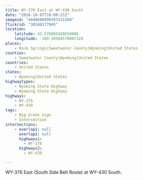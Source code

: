 ```yaml
---
title: WY-376 East at WY-430 South
date: "2016-10-07T10:00:21Z"
imageid: "4440608999391531269"
flickrid: "30240177945"
location:
    latitude: 41.576865428658806
    longitude: -109.20504570007324
places:
    - Rock Springs|Sweetwater County|Wyoming|United States
counties:
    - Sweetwater County|Wyoming|United States
countries:
    - United States
states:
    - Wyoming|United States
highwaytypes:
    - Wyoming State Highway
    - Wyoming State Highway
highways:
    - WY-376
    - WY-430
tags:
    - Big Green Sign
    - Intersection
intersections:
    - overlap1: null
      overlap2: null
      highways1:
        - WY-376
      highways2:
        - WY-430

---
```

WY-376 East (South Side Belt Route) at WY-430 South.